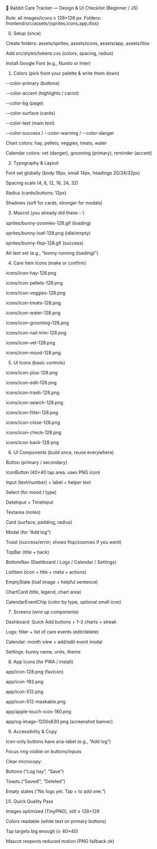🥕 Rabbit Care Tracker — Design & UI Checklist (Beginner / JS)

Rule: all images/icons ≥ 128×128 px.
Folders: frontend/src/assets/{sprites,icons,app,illos}

0) Setup (once)

 Create folders: assets/sprites, assets/icons, assets/app, assets/illos

 Add src/styles/tokens.css (colors, spacing, radius)

 Install Google Font (e.g., Nunito or Inter)

1) Colors (pick from your palette & write them down)

 --color-primary (buttons)

 --color-accent (highlights / carrot)

 --color-bg (page)

 --color-surface (cards)

 --color-text (main text)

 --color-success / --color-warning / --color-danger

 Chart colors: hay, pellets, veggies, treats, water

 Calendar colors: vet (danger), grooming (primary), reminder (accent)

2) Typography & Layout

 Font set globally (body 16px, small 14px, headings 20/24/32px)

 Spacing scale (4, 8, 12, 16, 24, 32)

 Radius (cards/buttons: 12px)

 Shadows (soft for cards, stronger for modals)

3) Mascot (you already did these ✅)

 sprites/bunny-zoomies-128.gif (loading)

 sprites/bunny-loaf-128.png (idle/empty)

 sprites/bunny-flop-128.gif (success)

 Alt text set (e.g., “bunny running (loading)”)

4) Care Item Icons (make or confirm)

 icons/icon-hay-128.png

 icons/icon-pellets-128.png

 icons/icon-veggies-128.png

 icons/icon-treats-128.png

 icons/icon-water-128.png

 icons/icon-grooming-128.png

 icons/icon-nail-trim-128.png

 icons/icon-vet-128.png

 icons/icon-mood-128.png

5) UI Icons (basic controls)

 icons/icon-plus-128.png

 icons/icon-edit-128.png

 icons/icon-trash-128.png

 icons/icon-search-128.png

 icons/icon-filter-128.png

 icons/icon-close-128.png

 icons/icon-check-128.png

 icons/icon-back-128.png

6) UI Components (build once, reuse everywhere)

 Button (primary / secondary)

 IconButton (40×40 tap area, uses PNG icon)

 Input (text/number) + label + helper text

 Select (for mood / type)

 DateInput + TimeInput

 Textarea (notes)

 Card (surface, padding, radius)

 Modal (for “Add log”)

 Toast (success/error; shows flop/zoomies if you want)

 TopBar (title + back)

 BottomNav (Dashboard / Logs / Calendar / Settings)

 ListItem (icon + title + meta + actions)

 EmptyState (loaf image + helpful sentence)

 ChartCard (title, legend, chart area)

 CalendarEventChip (color by type, optional small icon)

7) Screens (wire up components)

 Dashboard: Quick Add buttons + 1–2 charts + streak

 Logs: filter + list of care events (edit/delete)

 Calendar: month view + add/edit event modal

 Settings: bunny name, units, theme

8) App Icons (for PWA / install)

 app/icon-128.png (favicon)

 app/icon-192.png

 app/icon-512.png

 app/icon-512-maskable.png

 app/apple-touch-icon-180.png

 app/og-image-1200x630.png (screenshot banner)

9) Accessibility & Copy

 Icon-only buttons have aria-label (e.g., “Add log”)

 Focus ring visible on buttons/inputs

 Clear microcopy:

 Buttons (“Log hay”, “Save”)

 Toasts (“Saved!”, “Deleted”)

 Empty states (“No logs yet. Tap + to add one.”)

10) Quick Quality Pass

 Images optimized (TinyPNG), still ≥ 128×128

 Colors readable (white text on primary buttons)

 Tap targets big enough (≥ 40×40)

 Mascot respects reduced motion (PNG fallback ok)